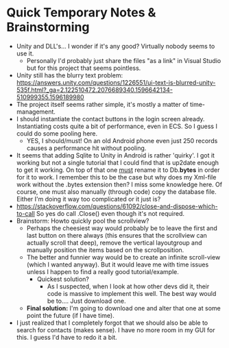 # Quick Temporary Notes & Brainstorming

- Unity and DLL's... I wonder if it's any good? Virtually nobody seems to use it.
  - Personally I'd probably just share the files "as a link" in Visual Studio but for this project that seems pointless.
- Unity still has the blurry text problem: https://answers.unity.com/questions/1226551/ui-text-is-blurred-unity-535f.html?_ga=2.122510472.2076689340.1596642134-510999355.1596189980
- The project itself seems rather simple, it's mostly a matter of time-management.
- I should instantiate the contact buttons in the login screen already. Instantiating costs quite a bit of performance, even in ECS. So I guess I could do some pooling here.
  - YES, I should/must! On an old Android phone even just 250 records causes a performance hit without pooling.
- It seems that adding Sqlite to Unity in Android is rather 'quirky'. I got it working but not a single tutorial that I could find that is up2date enough to get it working. On top of that one <u>must</u> rename it to Db.**bytes** in order for it to work. I remember this to be the case but why does my Xml-file work without the .bytes extension then? I miss some knowledge here. Of course, one must also manually (through code) copy the database file. Either I'm doing it way too complicated or it just is?
- https://stackoverflow.com/questions/61092/close-and-dispose-which-to-call So yes do call .Close() even though it's not required.
- Brainstorm: Howto quickly pool the scrollview?
  - Perhaps the cheesiest way would probably be to leave the first and last button on there always (this ensures that the scrollview can actually scroll that deep), remove the vertical layoutgroup and manually position the items based on the scrollposition.
  - The better and funnier way would be to create an infinite scroll-view (which I wanted anyway). But it would leave me with time issues unless I happen to find a really good tutorial/example.
    - Quickest solution?
      - As I suspected, when I look at how other devs did it, their code is massive to implement this well. The best way would be to.... Just download one.
  - **Final solution:** I'm going to download one and alter that one at some point the future (if I have time).
- I just realized that I completely forgot that we should also be able to search for contacts (makes sense). I have no more room in my GUI for this. I guess I'd have to redo it a bit.

